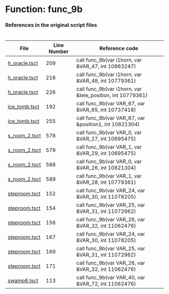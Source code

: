 # Function: func_9b 
### References in the original script files

#

| File | Line Number | Reference code |
| --- | --- | --- |
| [h_oracle.tsct](../../../out/h_oracle.tsct#L209) | 209 | call func_9b(var i1horn, var &VAR_47, int 10863247) |
| [h_oracle.tsct](../../../out/h_oracle.tsct#L218) | 218 | call func_9b(var i1horn, var &VAR_48, int 10779361) |
| [h_oracle.tsct](../../../out/h_oracle.tsct#L226) | 226 | call func_9b(var i1horn, var &tele_position, int 10779361) |
| [ice_tomb.tsct](../../../out/ice_tomb.tsct#L192) | 192 | call func_9b(var VAR_67, var &VAR_65, int 10737418) |
| [ice_tomb.tsct](../../../out/ice_tomb.tsct#L255) | 255 | call func_9b(var VAR_67, var &position1, int 10821304) |
| [s_room_2.tsct](../../../out/s_room_2.tsct#L578) | 578 | call func_9b(var VAR_0, var &VAR_27, int 10695475) |
| [s_room_2.tsct](../../../out/s_room_2.tsct#L579) | 579 | call func_9b(var VAR_1, var &VAR_29, int 10695475) |
| [s_room_2.tsct](../../../out/s_room_2.tsct#L588) | 588 | call func_9b(var VAR_0, var &VAR_26, int 10821304) |
| [s_room_2.tsct](../../../out/s_room_2.tsct#L589) | 589 | call func_9b(var VAR_1, var &VAR_28, int 10779361) |
| [steproom.tsct](../../../out/steproom.tsct#L152) | 152 | call func_9b(var VAR_24, var &VAR_30, int 11078205) |
| [steproom.tsct](../../../out/steproom.tsct#L154) | 154 | call func_9b(var VAR_25, var &VAR_31, int 11072962) |
| [steproom.tsct](../../../out/steproom.tsct#L156) | 156 | call func_9b(var VAR_26, var &VAR_32, int 11062476) |
| [steproom.tsct](../../../out/steproom.tsct#L167) | 167 | call func_9b(var VAR_24, var &VAR_30, int 11078205) |
| [steproom.tsct](../../../out/steproom.tsct#L169) | 169 | call func_9b(var VAR_25, var &VAR_31, int 11072962) |
| [steproom.tsct](../../../out/steproom.tsct#L171) | 171 | call func_9b(var VAR_26, var &VAR_32, int 11062476) |
| [swamp6.tsct](../../../out/swamp6.tsct#L113) | 113 | call func_9b(var VAR_40, var &VAR_72, int 11062476) |
